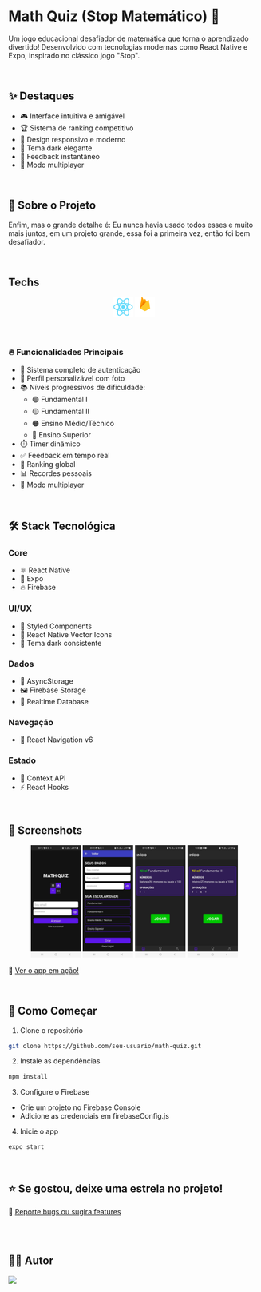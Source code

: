 # Math Quiz (Stop Matemático) 🧮

Um jogo educacional desafiador de matemática que torna o aprendizado divertido! Desenvolvido com tecnologias modernas como React Native e Expo, inspirado no clássico jogo "Stop".

<br>

## ✨ Destaques

- 🎮 Interface intuitiva e amigável
- 🏆 Sistema de ranking competitivo
- 📱 Design responsivo e moderno
- 🌙 Tema dark elegante
- 🎯 Feedback instantâneo
- 🤝 Modo multiplayer

<br>

## 🎯 Sobre o Projeto
Enfim, mas o grande detalhe é: Eu nunca havia usado todos esses e muito mais juntos, em um projeto grande, essa foi a primeira vez, então foi bem desafiador.

<br>

## Techs
<div align="center">
  <img width="40" height="40" src="https://raw.githubusercontent.com/devicons/devicon/master/icons/react/react-original.svg" alt="ReactJS">
  <img width="40" height="40" src="https://github.com/devicons/devicon/blob/master/icons/firebase/firebase-original-wordmark.svg" alt="Firebase">
</div>

<br>
<br>

### 🔥 Funcionalidades Principais

- 🔐 Sistema completo de autenticação
- 📸 Perfil personalizável com foto
- 📚 Níveis progressivos de dificuldade:
  - 🟢 Fundamental I
  - 🟡 Fundamental II 
  - 🟠 Ensino Médio/Técnico
  - 🔴 Ensino Superior
- ⏱️ Timer dinâmico
- ✅ Feedback em tempo real
- 🏅 Ranking global
- 📊 Recordes pessoais
- 👥 Modo multiplayer

<br>

## 🛠️ Stack Tecnológica

### Core
- ⚛️ React Native
- 🚀 Expo
- 🔥 Firebase

### UI/UX
- 💅 Styled Components
- 🎨 React Native Vector Icons
- 🌙 Tema dark consistente

### Dados
- 💾 AsyncStorage
- 🖼️ Firebase Storage
- 🔄 Realtime Database

### Navegação
- 🧭 React Navigation v6

### Estado
- 🔄 Context API
- ⚡ React Hooks

<br>

## 📱 Screenshots

<div align="center">
    <img width="20%" src="https://github.com/Victor-Lis/MathQuiz/blob/master/images/Sign%20In.jpg">
    <img width="20%" src="https://github.com/Victor-Lis/MathQuiz/blob/master/images/Sign%20Up.jpg">
    <img width="20%" src="https://github.com/Victor-Lis/MathQuiz/blob/master/images/Home%20(Fund%20I).jpg">
    <img width="20%" src="https://github.com/Victor-Lis/MathQuiz/blob/master/images/Home%20(Fund%20II).jpg">
</div>

🎥 [Ver o app em ação!](https://youtube.com/shorts/dpOW0SbrpTA)

<br>

## 🚀 Como Começar

1. Clone o repositório
```bash
git clone https://github.com/seu-usuario/math-quiz.git
```

2. Instale as dependências
```bash
npm install
```

3. Configure o Firebase
- Crie um projeto no Firebase Console
- Adicione as credenciais em firebaseConfig.js

4. Inicie o app
```bash
expo start
```

<br>

## ⭐ Se gostou, deixe uma estrela no projeto!

📝 [Reporte bugs ou sugira features](https://github.com/Victor-Lis/issues)

<br>
<br>

## 👨‍💻 Autor

<img src="https://github.com/Victor-Lis.png" width="100px" />
